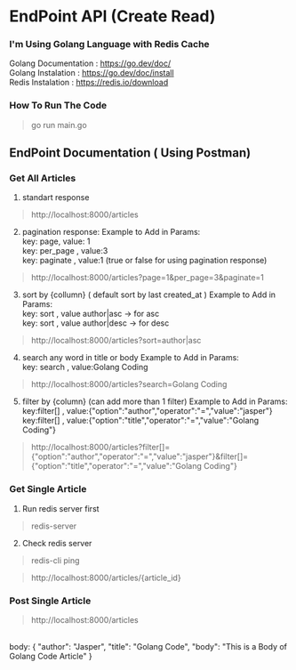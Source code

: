 # EndPoint API (Create Read)
### I'm Using Golang Language with Redis Cache

Golang Documentation : https://go.dev/doc/ <br/>
Golang Instalation : https://go.dev/doc/install <br/>
Redis Instalation : https://redis.io/download
<br/>

### How To Run The Code
> go run main.go

## EndPoint Documentation ( Using Postman)
### Get All Articles
1. standart response <br/>
> http://localhost:8000/articles

2. pagination response:
Example to Add in Params: <br/>
key: page, value: 1 <br/>
key: per_page , value:3 <br/>
key: paginate , value:1 (true or false for using pagination response) <br/>
> http://localhost:8000/articles?page=1&per_page=3&paginate=1

3. sort by {collumn} ( default sort by last created_at )
Example to Add in Params: <br/>
key: sort , value author|asc -> for asc <br/>
key: sort , value author|desc -> for desc <br/>
> http://localhost:8000/articles?sort=author|asc

4. search any word in title or body
Example to Add in Params: <br/>
key: search , value:Golang Coding <br/>
> http://localhost:8000/articles?search=Golang Coding

5. filter by {column} (can add more than 1 filter)
Example to Add in Params: <br/>
key:filter[] , value:{"option":"author","operator":"=","value":"jasper"} <br/>
key:filter[] , value:{"option":"title","operator":"=","value":"Golang Coding"} <br/>
> http://localhost:8000/articles?filter[]={"option":"author","operator":"=","value":"jasper"}&filter[]={"option":"title","operator":"=","value":"Golang Coding"}

### Get Single Article
1. Run redis server first 
> redis-server
2. Check redis server
> redis-cli ping

> http://localhost:8000/articles/{article_id} 

### Post Single Article
> http://localhost:8000/articles 
<br/>
body:
{
    "author": "Jasper",
    "title": "Golang Code",
    "body": "This is a Body of Golang Code Article"
}



